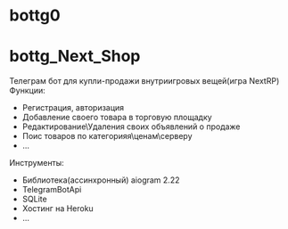 ﻿# bottg0
# bottg_Next_Shop

Телеграм бот для купли-продажи внутриигровых вещей(игра NextRP)
Функции:
- Регистрация, авторизация
- Добавление своего товара в торговую площадку
- Редактирование\Удаления своих объявлений о продаже
- Поис товаров по категорияя\ценам\серверу
- ...

Инструменты:
- Библиотека(ассинхронный) aiogram 2.22
- TelegramBotApi
- SQLite
- Хостинг на Heroku
- ...
